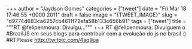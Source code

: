 
+++
author = "Jaydson Gomes"
categories = ["tweet"]
date = "Fri Mar 18 17:46:55 +0000 2011"
draft = false
image = "{TWEET_IMAGE}"
slug = "d9774d683ca6257cb4611f72efa58b133c656b91"
tags = ["tweet"]
title = """RT @felipenmoura: Divulgu..."""
+++
RT @felipenmoura: Divulguem o #BrazilJS em seus blogs para contribuir com a evolução do js no brasil :) #RTPlease http://twitpic.com/4aq9ua
